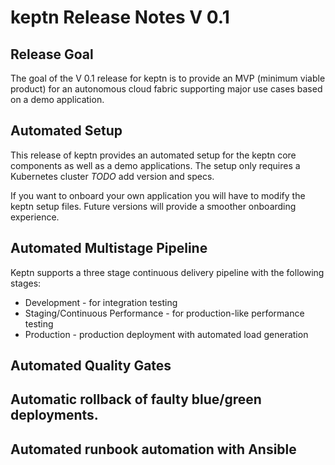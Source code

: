 # keptn Release Notes V 0.1

## Release Goal

The goal of the V 0.1 release for keptn is to provide an MVP (minimum viable product) for an autonomous cloud fabric supporting
major use cases based on a demo application. 

## Automated Setup

This release of keptn provides an automated setup for the keptn core components as well  as a demo applications. The setup only requires a Kubernetes cluster *TODO* add version and specs. 

If you want to onboard your own application you will have to modify the keptn setup files. Future versions will provide a smoother onboarding experience. 

## Automated Multistage Pipeline

Keptn supports a three stage continuous delivery pipeline with the following stages:

* Development - for integration testing
* Staging/Continuous Performance - for production-like performance testing
* Production - production deployment with automated load generation

## Automated Quality Gates

## Automatic rollback of faulty blue/green deployments. 

## Automated runbook automation with Ansible

